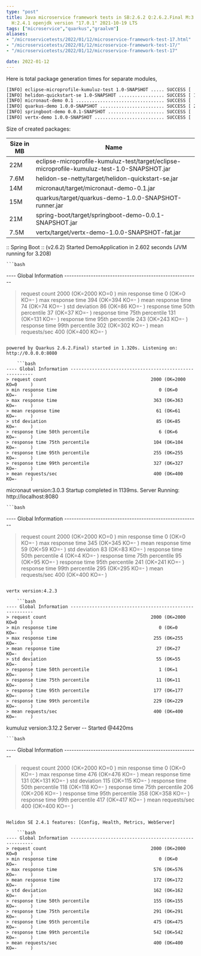 ```yaml
---
type: "post"
title: Java microservice framework tests in SB:2.6.2 Q:2.6.2.Final M:3.2.5 V:4.2.3
  H:2.4.1 openjdk version "17.0.1" 2021-10-19 LTS
tags: ["microservice","quarkus","graalvm"]
aliases:
- "/microservicetests/2022/01/12/microservice-framework-test-17.html"
- "/microservicetests/2022/01/12/microservice-framework-test-17/"
- "/microservicetests/2022/01/12/microservice-framework-test-17"

date: 2022-01-12
---
```

 
Here is total package generation times for separate modules,
```bash
[INFO] eclipse-microprofile-kumuluz-test 1.0-SNAPSHOT ..... SUCCESS [  6.604 s]
[INFO] helidon-quickstart-se 1.0-SNAPSHOT ................. SUCCESS [ 12.789 s]
[INFO] micronaut-demo 0.1 ................................. SUCCESS [  8.962 s]
[INFO] quarkus-demo 1.0.0-SNAPSHOT ........................ SUCCESS [ 20.872 s]
[INFO] springboot-demo 0.0.1-SNAPSHOT ..................... SUCCESS [  0.742 s]
[INFO] vertx-demo 1.0.0-SNAPSHOT .......................... SUCCESS [  5.031 s]
```
Size of created packages:

| Size in MB |  Name |
|------------|-------|
| 22M | eclipse-microprofile-kumuluz-test/target/eclipse-microprofile-kumuluz-test-1.0-SNAPSHOT.jar |
| 7.6M | helidon-se-netty/target/helidon-quickstart-se.jar |
| 14M | micronaut/target/micronaut-demo-0.1.jar |
| 15M | quarkus/target/quarkus-demo-1.0.0-SNAPSHOT-runner.jar |
| 21M | spring-boot/target/springboot-demo-0.0.1-SNAPSHOT.jar |
| 7.5M | vertx/target/vertx-demo-1.0.0-SNAPSHOT-fat.jar |


:: Spring Boot :: (v2.6.2) Started DemoApplication in 2.602 seconds (JVM running for 3.208)

    ```bash
---- Global Information --------------------------------------------------------
> request count                                       2000 (OK=2000   KO=0     )
> min response time                                      0 (OK=0      KO=-     )
> max response time                                    394 (OK=394    KO=-     )
> mean response time                                    74 (OK=74     KO=-     )
> std deviation                                         86 (OK=86     KO=-     )
> response time 50th percentile                         37 (OK=37     KO=-     )
> response time 75th percentile                        131 (OK=131    KO=-     )
> response time 95th percentile                        243 (OK=243    KO=-     )
> response time 99th percentile                        302 (OK=302    KO=-     )
> mean requests/sec                                    400 (OK=400    KO=-     )
```

powered by Quarkus 2.6.2.Final) started in 1.320s. Listening on: http://0.0.0.0:8080

    ```bash
---- Global Information --------------------------------------------------------
> request count                                       2000 (OK=2000   KO=0     )
> min response time                                      0 (OK=0      KO=-     )
> max response time                                    363 (OK=363    KO=-     )
> mean response time                                    61 (OK=61     KO=-     )
> std deviation                                         85 (OK=85     KO=-     )
> response time 50th percentile                          6 (OK=6      KO=-     )
> response time 75th percentile                        104 (OK=104    KO=-     )
> response time 95th percentile                        255 (OK=255    KO=-     )
> response time 99th percentile                        327 (OK=327    KO=-     )
> mean requests/sec                                    400 (OK=400    KO=-     )
```

micronaut version:3.0.3 Startup completed in 1139ms. Server Running: http://localhost:8080

    ```bash
---- Global Information --------------------------------------------------------
> request count                                       2000 (OK=2000   KO=0     )
> min response time                                      0 (OK=0      KO=-     )
> max response time                                    345 (OK=345    KO=-     )
> mean response time                                    59 (OK=59     KO=-     )
> std deviation                                         83 (OK=83     KO=-     )
> response time 50th percentile                          4 (OK=4      KO=-     )
> response time 75th percentile                         95 (OK=95     KO=-     )
> response time 95th percentile                        241 (OK=241    KO=-     )
> response time 99th percentile                        295 (OK=295    KO=-     )
> mean requests/sec                                    400 (OK=400    KO=-     )
```

vertx version:4.2.3

    ```bash
---- Global Information --------------------------------------------------------
> request count                                       2000 (OK=2000   KO=0     )
> min response time                                      0 (OK=0      KO=-     )
> max response time                                    255 (OK=255    KO=-     )
> mean response time                                    27 (OK=27     KO=-     )
> std deviation                                         55 (OK=55     KO=-     )
> response time 50th percentile                          1 (OK=1      KO=-     )
> response time 75th percentile                         11 (OK=11     KO=-     )
> response time 95th percentile                        177 (OK=177    KO=-     )
> response time 99th percentile                        229 (OK=229    KO=-     )
> mean requests/sec                                    400 (OK=400    KO=-     )
```

kumuluz version:3.12.2 Server -- Started @4420ms

    ```bash
---- Global Information --------------------------------------------------------
> request count                                       2000 (OK=2000   KO=0     )
> min response time                                      0 (OK=0      KO=-     )
> max response time                                    476 (OK=476    KO=-     )
> mean response time                                   131 (OK=131    KO=-     )
> std deviation                                        115 (OK=115    KO=-     )
> response time 50th percentile                        118 (OK=118    KO=-     )
> response time 75th percentile                        206 (OK=206    KO=-     )
> response time 95th percentile                        358 (OK=358    KO=-     )
> response time 99th percentile                        417 (OK=417    KO=-     )
> mean requests/sec                                    400 (OK=400    KO=-     )
```

Helidon SE 2.4.1 features: [Config, Health, Metrics, WebServer]

    ```bash
---- Global Information --------------------------------------------------------
> request count                                       2000 (OK=2000   KO=0     )
> min response time                                      0 (OK=0      KO=-     )
> max response time                                    576 (OK=576    KO=-     )
> mean response time                                   172 (OK=172    KO=-     )
> std deviation                                        162 (OK=162    KO=-     )
> response time 50th percentile                        155 (OK=155    KO=-     )
> response time 75th percentile                        291 (OK=291    KO=-     )
> response time 95th percentile                        475 (OK=475    KO=-     )
> response time 99th percentile                        542 (OK=542    KO=-     )
> mean requests/sec                                    400 (OK=400    KO=-     )
```
